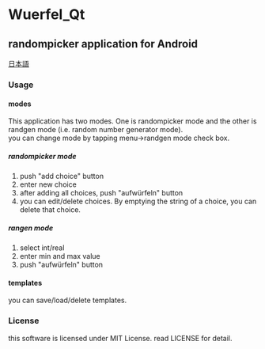 # Wuerfel_Qt
## randompicker application for Android
[日本語](./README_ja-JP.md)
### Usage
#### modes
This application has two modes. One is randompicker mode and the other is randgen mode (i.e. random number generator mode).  
you can change mode by tapping menu->randgen mode check box.
##### randompicker mode
1. push "add choice" button
2. enter new choice
3. after adding all choices, push "aufwürfeln" button
4. you can edit/delete choices. By emptying the string of a choice, you can delete that choice.
##### rangen mode
1. select int/real
2. enter min and max value
3. push "aufwürfeln" button
#### templates
you can save/load/delete templates.

### License
this software is licensed under MIT License.
read LICENSE for detail.
